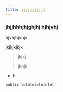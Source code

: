 ```yaml
---
title: jjjjjjjjjjj
---
```

### jhjjhhhjhjghjhj hjhjvhj

hjvhjhjvhjv

jkjkjkjkjk

> jkjkj
>
> jknjk

* h



```julia
public lololololololol
```